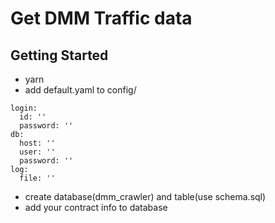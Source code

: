 # Get DMM Traffic data
## Getting Started
- yarn
- add default.yaml to config/

```
login:
  id: ''
  password: ''
db:
  host: ''
  user: ''
  password: ''
log:
  file: ''
```

- create database(dmm_crawler) and table(use schema.sql)
- add your contract info to database
